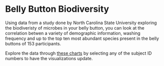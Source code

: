 # Belly Button Biodiversity

Using data from a study done by North Carolina State University exploring the biodiveristy of microbes in your belly button, you can look at the correlation betwen a variety of demographic information, washing frequency and up to the top ten most abundant species present in the belly buttons of 153 participants. 

Explore the data through [these charts](https://laurengt.github.io/belly_button_biodiversity/) by selecting any of the subject ID numbers to have the visualizations update. 

